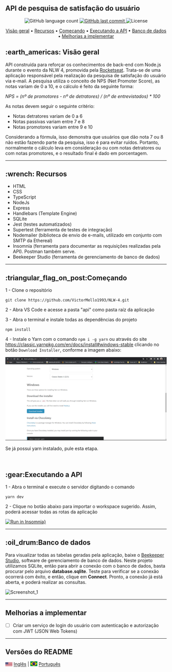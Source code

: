 <h2>API de pesquisa de satisfação do usuário </h2>

<p align="center">
  <img alt="GitHub language count" src="https://img.shields.io/github/languages/count/VictorMello1993/NLW-4?color=FF0000">
  
  <a href="https://github.com/VictorMello1993/FlappyBird/commits/master">
    <img alt="GitHub last commit" src="https://img.shields.io/github/last-commit/VictorMello1993/NLW-4?color=D3D3D3">
  </a> 
  
  <img alt="License" src="https://img.shields.io/badge/license-MIT-brightgreen">
   <a href="https://github.com/VictorMello1993/NLW-4/stargazers"></a>
</p>


<p align="center">
  <a href="#earth_americas-visão-geral">Visão geral</a> •
  <a href="#wrench-recursos">Recursos</a> •
  <a href="#triangular_flag_on_postcomeçando">Começando</a> •  
  <a href="#gearexecutando-a-api">Executando a API</a> •  
  <a href="#oil_drumbanco-de-dados">Banco de dados</a> •  
  <a href="#melhorias-a-implementar">Melhorias a implementar</a> 
</p>

<h2>:earth_americas: Visão geral</h2>
<p>API construída para reforçar os conhecimentos de back-end com Node.js durante o evento da NLW 4, promovida pela <a href="https://rocketseat.com.br/">Rocketseat</a>. Trata-se 
de uma aplicação responsável pela realização da pesquisa de satisfação do usuário via e-mail. A pesquisa utiliza o conceito de NPS (Net Promoter Score), as notas variam de 0 a 10, e o cálculo é feito da seguinte forma:
  
  <i>NPS = (nº de promotores - nº de detratores) / (nº de entrevistados) * 100</i>
  
  As notas devem seguir o seguinte critério:
  <ul>
    <li>Notas detratores variam de 0 a 6</li>
    <li>Notas passivas variam entre 7 e 8</li>
    <li>Notas promotores variam entre 9 e 10</li>
 </ul>
 
 Considerando a fórmula, isso demonstra que usuários que dão nota 7 ou 8 não estão fazendo parte da pesquisa, isso é para evitar ruídos. Portanto, normalmente o cálculo leva em consideração ou com notas detratores ou com notas promotores, e o resultado final é dado em porcentagem.
 
 ---
 
 <h2>:wrench: Recursos</h2>
<ul>
  <li>HTML</li>
  <li>CSS</li>
  <li>TypeScript</li>
  <li>NodeJs</li>
  <li>Express</li>
  <li>Handlebars (Template Engine)</li>
  <li>SQLite</li>  
  <li>Jest (testes automatizados)</li>
  <li>Supertest (ferramenta de testes de integração)</li>
  <li>Nodemailer (biblioteca de envio de e-mails, utilizado em conjunto com SMTP da Ethereal)</li>
  <li>Insomnia (ferramenta para documentar as requisições realizadas pela API). Postman também serve.</li>
  <li>Beekeeper Studio (ferramenta de gerenciamento de banco de dados)</li>
</ul>

---

<h2>:triangular_flag_on_post:Começando</h2>


1 - Clone o repositório
```
git clone https://github.com/VictorMello1993/NLW-4.git
```
2 - Abra VS Code e acesse a pasta "api" como pasta raíz da aplicação

3 - Abra o terminal e instale todas as dependências do projeto
```
npm install
```
4 - Instale o Yarn com o comando ```npm i -g yarn``` ou através do site https://classic.yarnpkg.com/en/docs/install#windows-stable clicando no botão ```Download Installer```, conforme a imagem abaixo:

<img alt="Imagem instalação da Yarn" src="./api/YarnInstall.png"/>

Se já possui yarn instalado, pule esta etapa.

<br/>

<h2>:gear:Executando a API</h2>

1 - Abra o terminal e execute o servidor digitando o comando 
```
yarn dev
```

2 - Clique no botão abaixo para importar o workspace sugerido. Assim, poderá acessar todas as rotas da aplicação

[![Run in Insomnia}](https://insomnia.rest/images/run.svg)](https://insomnia.rest/run/?label=NLW06&uri=https%3A%2F%2Fgist.githubusercontent.com%2FVictorMello1993%2Feeda0feb76128d29fee6fa0a8ffec088%2Fraw%2F0a9a2292bdc10f6028ebdd4f6a88d64d191b1420%2Fbr.jpg)

---

<h2>:oil_drum:Banco de dados</h2>
Para visualizar todas as tabelas geradas pela aplicação, baixe o <a href="https://www.beekeeperstudio.io/">Beekeeper Studio</a>, software de gerenciamento de banco de dados. Neste projeto utilizamos SQLite, então para abrir a conexão com o banco de dados, basta procurar pelo arquivo <strong>database.sqlite</strong>. Teste para verificar se a conexão ocorrerá com êxito, e então, clique em <strong>Connect</strong>. Pronto, a conexão já está aberta, e poderá realizar as consultas.

![Screenshot_1](https://user-images.githubusercontent.com/35710766/123499845-e7fe7a80-d60f-11eb-8993-9d68a9432120.png)

---

##  Melhorias a implementar
- [ ] Criar um serviço de login do usuário com autenticação e autorização com JWT (JSON Web Tokens)

---
## Versões do README
<img src="./api/eua.png" alt="Bandeira do Brasil" width="22px"/> <a href="/README-ENUS.md">Inglês</a> | <img src="./api/br.jpg" alt="Bandeira dos Estados Unidos" width="22px"/> <a href="/README.md">Português</a>
